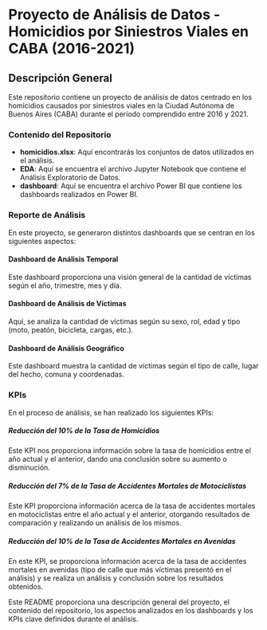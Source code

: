 # Proyecto de Análisis de Datos - Homicidios por Siniestros Viales en CABA (2016-2021)

## Descripción General

Este repositorio contiene un proyecto de análisis de datos centrado en los homicidios causados por siniestros viales en la Ciudad Autónoma de Buenos Aires (CABA) durante el período comprendido entre 2016 y 2021.

### Contenido del Repositorio

- **homicidios.xlsx**: Aquí encontrarás los conjuntos de datos utilizados en el análisis.
- **EDA**: Aquí se encuentra el archivo Jupyter Notebook que contiene el Análisis Exploratorio de Datos.
- **dashboard**: Aquí se encuentra el archivo Power BI que contiene los dashboards realizados en Power BI.

### Reporte de Análisis

En este proyecto, se generaron distintos dashboards que se centran en los siguientes aspectos:

#### Dashboard de Análisis Temporal

Este dashboard proporciona una visión general de la cantidad de víctimas según el año, trimestre, mes y día.

#### Dashboard de Análisis de Víctimas

Aquí, se analiza la cantidad de víctimas según su sexo, rol, edad y tipo (moto, peatón, bicicleta, cargas, etc.).

#### Dashboard de Análisis Geográfico

Este dashboard muestra la cantidad de víctimas según el tipo de calle, lugar del hecho, comuna y coordenadas.

### KPIs

En el proceso de análisis, se han realizado los siguientes KPIs:

##### Reducción del 10% de la Tasa de Homicidios

Este KPI nos proporciona información sobre la tasa de homicidios entre el año actual y el anterior, dando una conclusión sobre su aumento o disminución.

##### Reducción del 7% de la Tasa de Accidentes Mortales de Motociclistas

Este KPI proporciona información acerca de la tasa de accidentes mortales en motociclistas entre el año actual y el anterior, otorgando resultados de comparación y realizando un análisis de los mismos.

##### Reducción del 10% de la Tasa de Accidentes Mortales en Avenidas

En este KPI, se proporciona información acerca de la tasa de accidentes mortales en avenidas (tipo de calle que más víctimas presentó en el análisis) y se realiza un análisis y conclusión sobre los resultados obtenidos.

Este README proporciona una descripción general del proyecto, el contenido del repositorio, los aspectos analizados en los dashboards y los KPIs clave definidos durante el análisis.


